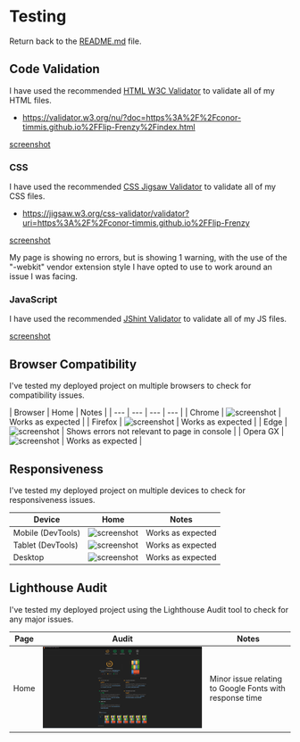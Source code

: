 # Testing


Return back to the [README.md](README.md) file.


## Code Validation

I have used the recommended [HTML W3C Validator](https://validator.w3.org) to validate all of my HTML files.

- https://validator.w3.org/nu/?doc=https%3A%2F%2Fconor-timmis.github.io%2FFlip-Frenzy%2Findex.html

[screenshot](documentation/testing/index.png)

### CSS

I have used the recommended [CSS Jigsaw Validator](https://jigsaw.w3.org/css-validator) to validate all of my CSS files.

- https://jigsaw.w3.org/css-validator/validator?uri=https%3A%2F%2Fconor-timmis.github.io%2FFlip-Frenzy

[screenshot](documentation/testing/style.png)

My page is showing no errors, but is showing 1 warning, with the use of the "-webkit" vendor extension style I have opted to use to work around an issue I was facing.

### JavaScript

I have used the recommended [JShint Validator](https://jshint.com) to validate all of my JS files.

[screenshot](documentation/testing/flipgame.png)


## Browser Compatibility

I've tested my deployed project on multiple browsers to check for compatibility issues.

| Browser | Home | Notes |
| --- | --- | --- | --- |
| Chrome | ![screenshot](documentation/browser-compatibility/chrome.png) | Works as expected |
| Firefox | ![screenshot](documentation/browser-compatibility/firefox.png) | Works as expected |
| Edge | ![screenshot](documentation/browser-compatibility/edge.png) | Shows errors not relevant to page in console |
| Opera GX | ![screenshot](documentation/browser-compatibility/operagx.png) | Works as expected |


## Responsiveness

I've tested my deployed project on multiple devices to check for responsiveness issues.

| Device | Home | Notes |
| --- | --- | --- |
| Mobile (DevTools) | ![screenshot](documentation/responsiveness/mobile.png) | Works as expected |
| Tablet (DevTools) | ![screenshot](documentation/responsiveness/tablet.png) | Works as expected |
| Desktop | ![screenshot](documentation/responsiveness/desktop.png) | Works as expected |


## Lighthouse Audit

I've tested my deployed project using the Lighthouse Audit tool to check for any major issues.

| Page | Audit | Notes |
| --- | --- | --- |
| Home | ![screenshot](documentation/testing/audit.png) | Minor issue relating to Google Fonts with response time |
